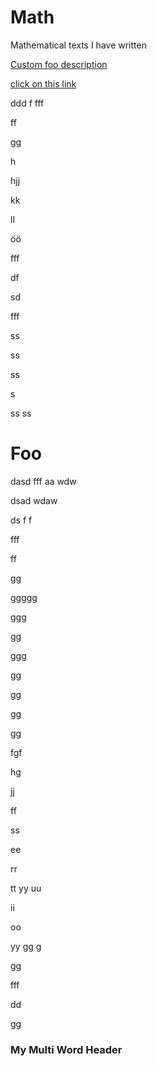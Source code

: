 # Math
Mathematical texts I have written

[Custom foo description](#foo)

[click on this link](#my-multi-word-header)

ddd
f
fff

ff

gg

h

hjj

kk

ll

öö

fff

df

sd


fff

ss

ss

ss

s

ss
ss

# Foo
dasd
fff
aa
wdw

dsad
wdaw

ds
f
f

fff

ff


gg


ggggg

ggg


gg

ggg

gg

gg

gg

gg

fgf

hg

jj

ff

ss

ee

rr

tt
yy
uu

ii

oo

yy
gg
g

gg

fff

dd


gg
### My Multi Word Header
